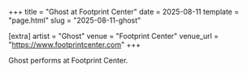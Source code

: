+++
title = "Ghost at Footprint Center"
date = 2025-08-11
template = "page.html"
slug = "2025-08-11-ghost"

[extra]
artist = "Ghost"
venue = "Footprint Center"
venue_url = "https://www.footprintcenter.com"
+++

Ghost performs at Footprint Center.
